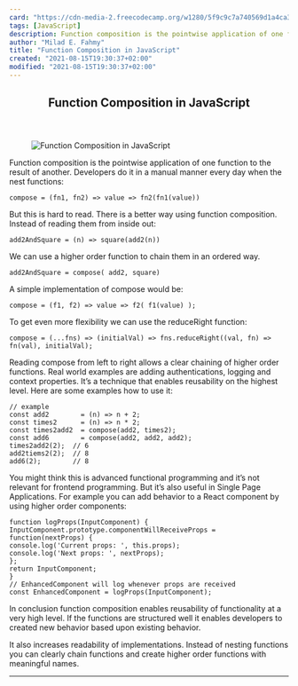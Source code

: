 ```yaml
---
card: "https://cdn-media-2.freecodecamp.org/w1280/5f9c9c7a740569d1a4ca3270.jpg"
tags: [JavaScript]
description: Function composition is the pointwise application of one func
author: "Milad E. Fahmy"
title: "Function Composition in JavaScript"
created: "2021-08-15T19:30:37+02:00"
modified: "2021-08-15T19:30:37+02:00"
---
```

<div class="site-wrapper">
<main id="site-main" class="site-main outer">
<div class="inner">
<article class="post-full post tag-javascript tag-toothbrush ">
<header class="post-full-header">
<h1 class="post-full-title">Function Composition in JavaScript</h1>
</header>
<figure class="post-full-image">
<picture>
<source media="(max-width: 700px)" sizes="1px" srcset="data:image/gif;base64,R0lGODlhAQABAIAAAAAAAP///yH5BAEAAAAALAAAAAABAAEAAAIBRAA7 1w">
<source media="(min-width: 701px)" sizes="(max-width: 800px) 400px,
(max-width: 1170px) 700px,
1400px" srcset="https://cdn-media-2.freecodecamp.org/w1280/5f9c9c7a740569d1a4ca3270.jpg 300w,
https://cdn-media-2.freecodecamp.org/w1280/5f9c9c7a740569d1a4ca3270.jpg 600w,
https://cdn-media-2.freecodecamp.org/w1280/5f9c9c7a740569d1a4ca3270.jpg 1000w,
https://cdn-media-2.freecodecamp.org/w1280/5f9c9c7a740569d1a4ca3270.jpg 2000w">
<img onerror="this.style.display='none'" src="https://cdn-media-2.freecodecamp.org/w1280/5f9c9c7a740569d1a4ca3270.jpg" alt="Function Composition in JavaScript">
</picture>
</figure>
<section class="post-full-content">
<div class="post-content medium-migrated-article">
<p>Function composition is the pointwise application of one function to the result of another. Developers do it in a manual manner every day when the nest functions:</p><pre><code class="language-javascript">compose = (fn1, fn2) =&gt; value =&gt; fn2(fn1(value))</code></pre>
<p>But this is hard to read. There is a better way using function composition. Instead of reading them from inside out:</p><pre><code class="language-javascript">add2AndSquare = (n) =&gt; square(add2(n))</code></pre>
<p>We can use a higher order function to chain them in an ordered way.</p><pre><code class="language-javascript">add2AndSquare = compose( add2, square)</code></pre>
<p>A simple implementation of compose would be:</p><pre><code class="language-javascript">compose = (f1, f2) =&gt; value =&gt; f2( f1(value) );</code></pre>
<p>To get even more flexibility we can use the reduceRight function:</p><pre><code class="language-javascript">compose = (...fns) =&gt; (initialVal) =&gt; fns.reduceRight((val, fn) =&gt; fn(val), initialVal);</code></pre>
<p>Reading compose from left to right allows a clear chaining of higher order functions. Real world examples are adding authentications, logging and context properties. It’s a technique that enables reusability on the highest level. Here are some examples how to use it:</p><pre><code class="language-javascript">// example
const add2        = (n) =&gt; n + 2;
const times2      = (n) =&gt; n * 2;
const times2add2  = compose(add2, times2);
const add6        = compose(add2, add2, add2);
times2add2(2);  // 6
add2tiems2(2);  // 8
add6(2);        // 8</code></pre>
<p>You might think this is advanced functional programming and it’s not relevant for frontend programming. But it’s also useful in Single Page Applications. For example you can add behavior to a React component by using higher order components:</p><pre><code class="language-javascript">function logProps(InputComponent) {
InputComponent.prototype.componentWillReceiveProps = function(nextProps) {
console.log('Current props: ', this.props);
console.log('Next props: ', nextProps);
};
return InputComponent;
}
// EnhancedComponent will log whenever props are received
const EnhancedComponent = logProps(InputComponent);</code></pre>
<p>In conclusion function composition enables reusability of functionality at a very high level. If the functions are structured well it enables developers to created new behavior based upon existing behavior.</p>
<p>It also increases readability of implementations. Instead of nesting functions you can clearly chain functions and create higher order functions with meaningful names.</p>
</div>
<hr>
</section>
</article>
</div>
</main>
</div>
<!-- Google Tag Manager (noscript) -->
<!-- End Google Tag Manager (noscript) -->
